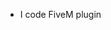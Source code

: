 - I code FiveM plugin

<!---
MrSirCowz/MrSirCowz is a ✨ special ✨ repository because its `README.md` (this file) appears on your GitHub profile.
You can click the Preview link to take a look at your changes.
--->
